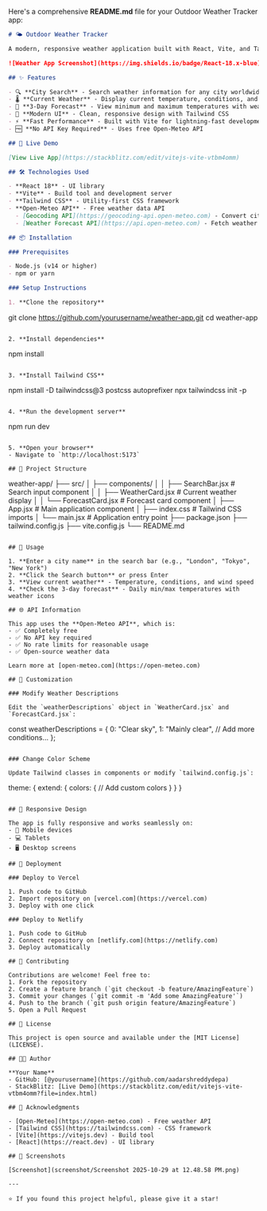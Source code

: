 Here's a comprehensive **README.md** file for your Outdoor Weather Tracker app:

```markdown
# 🌤️ Outdoor Weather Tracker

A modern, responsive weather application built with React, Vite, and Tailwind CSS that provides real-time weather data and 3-day forecasts for any city worldwide.

![Weather App Screenshot](https://img.shields.io/badge/React-18.x-blue) ![Vite](https://img.shields.io/badge/Vite-5.x-646CFF) ![Tailwind CSS](https://img.shields.io/badge/Tailwind-3.x-38B2AC)

## ✨ Features

- 🔍 **City Search** - Search weather information for any city worldwide
- 🌡️ **Current Weather** - Display current temperature, conditions, and wind speed
- 📅 **3-Day Forecast** - View minimum and maximum temperatures with weather conditions
- 🎨 **Modern UI** - Clean, responsive design with Tailwind CSS
- ⚡ **Fast Performance** - Built with Vite for lightning-fast development and build
- 🆓 **No API Key Required** - Uses free Open-Meteo API

## 🚀 Live Demo

[View Live App](https://stackblitz.com/edit/vitejs-vite-vtbm4omm)

## 🛠️ Technologies Used

- **React 18** - UI library
- **Vite** - Build tool and development server
- **Tailwind CSS** - Utility-first CSS framework
- **Open-Meteo API** - Free weather data API
  - [Geocoding API](https://geocoding-api.open-meteo.com) - Convert city names to coordinates
  - [Weather Forecast API](https://api.open-meteo.com) - Fetch weather data

## 📦 Installation

### Prerequisites

- Node.js (v14 or higher)
- npm or yarn

### Setup Instructions

1. **Clone the repository**
   ```
   git clone https://github.com/yourusername/weather-app.git
   cd weather-app
   ```

2. **Install dependencies**
   ```
   npm install
   ```

3. **Install Tailwind CSS**
   ```
   npm install -D tailwindcss@3 postcss autoprefixer
   npx tailwindcss init -p
   ```

4. **Run the development server**
   ```
   npm run dev
   ```

5. **Open your browser**
   - Navigate to `http://localhost:5173`

## 📁 Project Structure

```
weather-app/
├── src/
│   ├── components/
│   │   ├── SearchBar.jsx       # Search input component
│   │   ├── WeatherCard.jsx     # Current weather display
│   │   └── ForecastCard.jsx    # Forecast card component
│   ├── App.jsx                 # Main application component
│   ├── index.css               # Tailwind CSS imports
│   └── main.jsx                # Application entry point
├── package.json
├── tailwind.config.js
├── vite.config.js
└── README.md
```

## 🎯 Usage

1. **Enter a city name** in the search bar (e.g., "London", "Tokyo", "New York")
2. **Click the Search button** or press Enter
3. **View current weather** - Temperature, conditions, and wind speed
4. **Check the 3-day forecast** - Daily min/max temperatures with weather icons

## 🌐 API Information

This app uses the **Open-Meteo API**, which is:
- ✅ Completely free
- ✅ No API key required
- ✅ No rate limits for reasonable usage
- ✅ Open-source weather data

Learn more at [open-meteo.com](https://open-meteo.com)

## 🎨 Customization

### Modify Weather Descriptions

Edit the `weatherDescriptions` object in `WeatherCard.jsx` and `ForecastCard.jsx`:

```
const weatherDescriptions = {
  0: "Clear sky",
  1: "Mainly clear",
  // Add more conditions...
};
```

### Change Color Scheme

Update Tailwind classes in components or modify `tailwind.config.js`:

```
theme: {
  extend: {
    colors: {
      // Add custom colors
    }
  }
}
```

## 📱 Responsive Design

The app is fully responsive and works seamlessly on:
- 📱 Mobile devices
- 💻 Tablets
- 🖥️ Desktop screens

## 🚀 Deployment

### Deploy to Vercel

1. Push code to GitHub
2. Import repository on [vercel.com](https://vercel.com)
3. Deploy with one click

### Deploy to Netlify

1. Push code to GitHub
2. Connect repository on [netlify.com](https://netlify.com)
3. Deploy automatically

## 🤝 Contributing

Contributions are welcome! Feel free to:
1. Fork the repository
2. Create a feature branch (`git checkout -b feature/AmazingFeature`)
3. Commit your changes (`git commit -m 'Add some AmazingFeature'`)
4. Push to the branch (`git push origin feature/AmazingFeature`)
5. Open a Pull Request

## 📝 License

This project is open source and available under the [MIT License](LICENSE).

## 👨‍💻 Author

**Your Name**
- GitHub: [@yourusername](https://github.com/aadarshreddydepa)
- StackBlitz: [Live Demo](https://stackblitz.com/edit/vitejs-vite-vtbm4omm?file=index.html)

## 🙏 Acknowledgments

- [Open-Meteo](https://open-meteo.com) - Free weather API
- [Tailwind CSS](https://tailwindcss.com) - CSS framework
- [Vite](https://vitejs.dev) - Build tool
- [React](https://react.dev) - UI library

## 📸 Screenshots

[Screenshot](screenshot/Screenshot 2025-10-29 at 12.48.58 PM.png)

---

⭐ If you found this project helpful, please give it a star!
```
